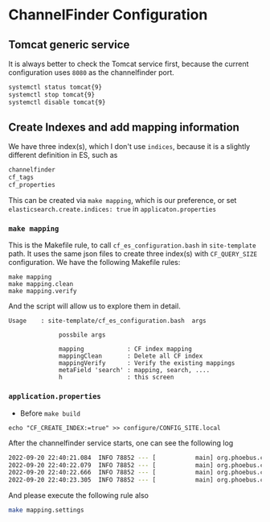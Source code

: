 # ChannelFinder Configuration

## Tomcat generic service

It is always better to check the Tomcat service first, because the current configuration uses `8080` as the channelfinder port. 

```bash
systemctl status tomcat{9}
systemctl stop tomcat{9}
systemctl disable tomcat{9}
```

## Create Indexes and add mapping information

We have three index(s), which I don't use `indices`, because it is a slightly different definition in ES, such as

```bash
channelfinder
cf_tags
cf_properties
```

This can be created via `make mapping`, which is our preference, or set `elasticsearch.create.indices: true` in `applicaton.properties`


### `make mapping`

This is the Makefile rule, to call `cf_es_configuration.bash` in `site-template` path. It uses the same json files to create three index(s) with `CF_QUERY_SIZE` configuration. We have the following Makefile rules:

```
make mapping
make mapping.clean
make mapping.verify
```

And the script will allow us to explore them in detail.

```
Usage    : site-template/cf_es_configuration.bash  args

              possbile args

              mapping            : CF index mapping
              mappingClean       : Delete all CF index
              mappingVerify      : Verify the existing mappings
              metaField 'search' : mapping, search, ....
              h                  : this screen
```

### `application.properties`

* Before `make build`

```
echo "CF_CREATE_INDEX:=true" >> configure/CONFIG_SITE.local
```

After the channelfinder service starts, one can see the following log

```bash
2022-09-20 22:40:21.084  INFO 78852 --- [           main] org.phoebus.channelfinder.ElasticConfig  : Initializing a new Transport clients.
2022-09-20 22:40:22.079  INFO 78852 --- [           main] org.phoebus.channelfinder.ElasticConfig  : Created index: channelfinder : acknowledged true
2022-09-20 22:40:22.666  INFO 78852 --- [           main] org.phoebus.channelfinder.ElasticConfig  : Created index: cf_tags : acknowledged true
2022-09-20 22:40:23.305  INFO 78852 --- [           main] org.phoebus.channelfinder.ElasticConfig  : Created index: cf_properties : acknowledged true
```

And please execute the following rule also

```bash
make mapping.settings
